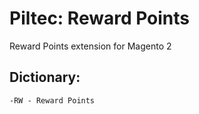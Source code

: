 # Piltec: Reward Points
Reward Points extension for Magento 2

## Dictionary:
    -RW - Reward Points